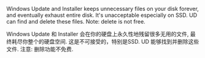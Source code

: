 Windows Update and Installer keeps unnecessary files on your disk forever, and eventually exhaust entire disk. It's unacceptable especially on SSD. UD can find and delete these files. Note: delete is not free.

Windows Update 和 Installer 会在你的硬盘上永久性地残留很多无用的文件, 最终耗尽你整个的硬盘空间. 这是不可接受的，特别是SSD. UD 能够找到并删除这些文件. 注意: 删除功能不免费.
